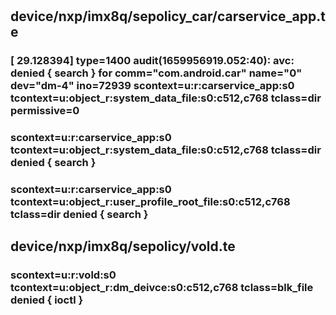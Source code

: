 # 
## device/nxp/imx8q/sepolicy_car/carservice_app.te
### [   29.128394] type=1400 audit(1659956919.052:40): avc: denied { search } for comm="com.android.car" name="0" dev="dm-4" ino=72939 scontext=u:r:carservice_app:s0 tcontext=u:object_r:system_data_file:s0:c512,c768 tclass=dir permissive=0
### scontext=u:r:carservice_app:s0 tcontext=u:object_r:system_data_file:s0:c512,c768 tclass=dir  denied { search } 
### scontext=u:r:carservice_app:s0 tcontext=u:object_r:user_profile_root_file:s0:c512,c768 tclass=dir  denied { search }
## device/nxp/imx8q/sepolicy/vold.te
### scontext=u:r:vold:s0 tcontext=u:object_r:dm_deivce:s0:c512,c768 tclass=blk_file  denied { ioctl }
